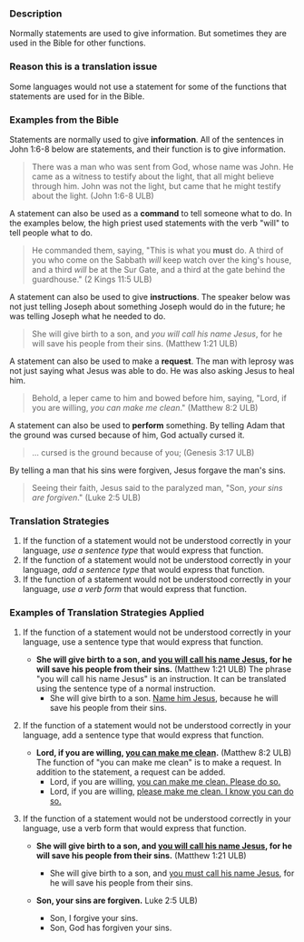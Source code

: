 
### Description 

Normally statements are used to give information. But sometimes they are used in the Bible for other functions.

### Reason this is a translation issue 

Some languages would not use a statement for some of the functions that statements are used for in the Bible.

### Examples from the Bible

Statements are normally used to give **information**. All of the sentences in John 1:6-8 below are statements, and their function is to give information.

> There was a man who was sent from God, whose name was John. He came as a witness to testify about the light, that all might believe through him. John was not the light, but came that he might testify about the light. (John 1:6-8 ULB)

A statement can also be used as a **command** to tell someone what to do. In the examples below, the high priest used statements with the verb "will" to tell people what to do.

>He commanded them, saying, "This is what you **must** do. A third of you who come on the Sabbath _will_ keep watch over the king's house, and a third _will_ be at the Sur Gate, and a third at the gate behind the guardhouse." (2 Kings 11:5 ULB)

A statement can also be used to give **instructions**. The speaker below was not just telling Joseph about something Joseph would do in the future; he was telling Joseph what he needed to do.

> She will give birth to a son, and _you will call his name Jesus_, for he will save his people from their sins. (Matthew 1:21 ULB)

A statement can also be used to make a **request**. The man with leprosy was not just saying what Jesus was able to do. He was also asking Jesus to heal him.

>Behold, a leper came to him and bowed before him, saying, "Lord, if you are willing, _you can make me clean_." (Matthew 8:2 ULB)

A statement can also be used to **perform** something. By telling Adam that the ground was cursed because of him, God actually cursed it. 

>... cursed is the ground because of you; (Genesis 3:17 ULB)

By telling a man that his sins were forgiven, Jesus forgave the man's sins.

>Seeing their faith, Jesus said to the paralyzed man, "Son, _your sins are forgiven_."  (Luke 2:5 ULB)

###  Translation Strategies 

1. If the function of a statement would not be understood correctly in your language, _use a sentence type_ that would express that function.
1. If the function of a statement would not be understood correctly in your language, _add a sentence type_ that would express that function.
1. If the function of a statement would not be understood correctly in your language, _use a verb form_ that would express that function.

###  Examples of Translation Strategies Applied 

1. If the function of a statement would not be understood correctly in your language, use a sentence type that would express that function. 

    * **She will give birth to a son, and <u>you will call his name Jesus</u>, for he will save his people from their sins.** (Matthew 1:21 ULB) The phrase "you will call his name Jesus" is an instruction. It can be translated using the sentence type of a normal instruction.
        * She will give birth to a son. <u>Name him Jesus</u>, because he will save his people from their sins. 

2. If the function of a statement would not be understood correctly in your language, add a sentence type that would express that function. 

    * **Lord, if you are willing, <u>you can make me clean</u>.** (Matthew 8:2 ULB) The function of "you can make me clean" is to make a request. In addition to the statement, a request can be added.
        * Lord, if you are willing, <u>you can make me clean. Please do so.</u>
        * Lord, if you are willing, <u>please make me clean. I know you can do so.</u> 

3. If the function of a statement would not be understood correctly in your language, use a verb form that would express that function.

    * **She will give birth to a son, and <u>you will call his name Jesus</u>, for he will save his people from their sins.** (Matthew 1:21 ULB)
        * She will give birth to a son, and <u>you must call his name Jesus</u>, for he will save his people from their sins.

    * **Son, your sins are forgiven.** Luke 2:5 ULB)
        * Son, I forgive your sins.
        * Son, God has forgiven your sins.

